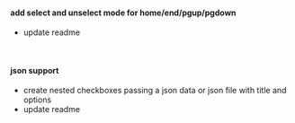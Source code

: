 #### add select and unselect mode for home/end/pgup/pgdown

- update readme

<br />

#### json support

- create nested checkboxes passing a json data or json file with title and options
- update readme
